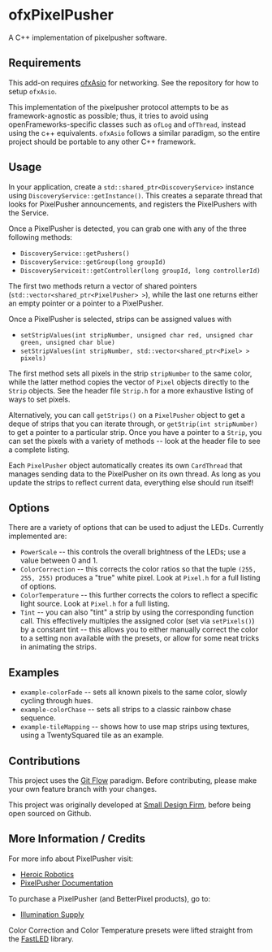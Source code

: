 # ofxPixelPusher

A C++ implementation of pixelpusher software.

## Requirements
This add-on requires [ofxAsio](https://github.com/pierrep/ofxAsio) for networking.  See the repository for how to setup `ofxAsio`.

This implementation of the pixelpusher protocol attempts to be as framework-agnostic as possible; thus, it tries to avoid using openFrameworks-specific classes such as `ofLog` and `ofThread`, instead using the c++ equivalents.  `ofxAsio` follows a similar paradigm, so the entire project should be portable to any other C++ framework.

## Usage
In your application, create a `std::shared_ptr<DiscoveryService>` instance using `DiscoveryService::getInstance()`.  This creates a
separate thread that looks for PixelPusher announcements, and registers the PixelPushers with the Service.

Once a PixelPusher is detected, you can grab one with any of the three following methods:

- `DiscoveryService::getPushers()`
- `DiscoveryService::getGroup(long groupId)`
- `DiscoveryServiceit::getController(long groupId, long controllerId)`

The first two methods return a vector of shared pointers (`std::vector<shared_ptr<PixelPusher> >`), while the last one
returns either an empty pointer or a pointer to a PixelPusher.

Once a PixelPusher is selected, strips can be assigned values with
- `setStripValues(int stripNumber, unsigned char red, unsigned char green, unsigned char blue)`
- `setStripValues(int stripNumber, std::vector<shared_ptr<Pixel> > pixels)`

The first method sets all pixels in the strip `stripNumber` to the same color, while the latter method copies the vector
of `Pixel` objects directly to the `Strip` objects.  See the header file `Strip.h` for a more exhaustive listing of ways to set pixels.

Alternatively, you can call `getStrips()` on a `PixelPusher` object to get a deque of strips that you can iterate
through, or `getStrip(int stripNumber)` to get a pointer to a particular strip.  Once you have a pointer to a `Strip`,
you can set the pixels with a variety of methods -- look at the header file to see a complete listing.

Each `PixelPusher` object automatically creates its own `CardThread` that manages sending data to the PixelPusher on
its own thread.  As long as you update the strips to reflect current data, everything else should run itself!

## Options
There are a variety of options that can be used to adjust the LEDs.  Currently implemented are:

* `PowerScale` -- this controls the overall brightness of the LEDs; use a value between 0 and 1.
* `ColorCorrection` -- this corrects the color ratios so that the tuple `(255, 255, 255)` produces a "true" white pixel. Look at `Pixel.h` for a full listing of options.
* `ColorTemperature` -- this further corrects the colors to reflect a specific light source.  Look at `Pixel.h` for a full listing.
* `Tint` -- you can also "tint" a strip by using the corresponding function call.  This effectively multiples the assigned color (set via `setPixels()`) by a constant tint -- this allows you to either manually correct the color to a setting non available with the presets, or allow for some neat tricks in animating the strips.


## Examples

* `example-colorFade` -- sets all known pixels to the same color, slowly cycling through hues.
* `example-colorChase` -- sets all strips to a classic rainbow chase sequence.
* `example-tileMapping` -- shows how to use map strips using textures, using a TwentySquared tile as an example.

## Contributions
This project uses the [Git Flow](http://nvie.com/posts/a-successful-git-branching-model/) paradigm.  Before contributing, please make your own feature branch with your changes.

This project was originally developed at [Small Design Firm](http://www.smalldesignfirm.com/), before being open sourced on Github.

## More Information / Credits
For more info about PixelPusher visit:
- [Heroic Robotics](http://www.heroicrobotics.com)
- [PixelPusher Documentation](https://sites.google.com/a/heroicrobot.com/pixelpusher/home)

To purchase a PixelPusher (and BetterPixel products), go to:
- [Illumination Supply](http://www.illuminationsupply.com/)

Color Correction and Color Temperature presets were lifted straight from the [FastLED](https://github.com/FastLED/FastLED/) library.
